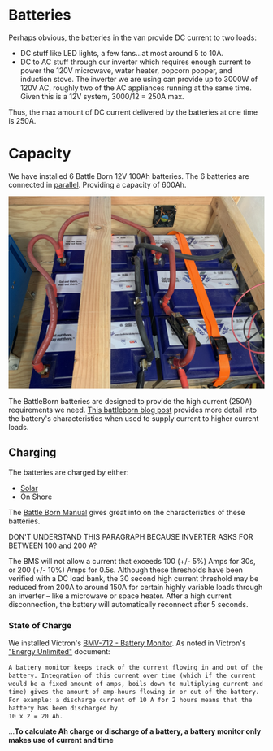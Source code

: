 # Batteries
Perhaps obvious, the batteries in the van provide DC current to two loads:
- DC stuff like LED lights, a few fans...at most around 5 to 10A.
- DC to AC stuff through our inverter which requires enough current to power the 120V microwave, water heater, popcorn popper, and induction stove.  The inverter we are using can provide up to 3000W of 120V AC, roughly two of the AC appliances running at the same time.  Given this is a 12V system, 3000/12 = 250A max.  

Thus, the max amount of DC current delivered by the batteries at one time  is 250A.  

# Capacity

We have installed 6 Battle Born 12V 100Ah batteries.  The 6 batteries are connected in [parallel](https://en.wikipedia.org/wiki/Series_and_parallel_circuits).   Providing a capacity of 600Ah.

![batteries](./images/bulkhead_batteries.jpeg)

The BattleBorn batteries are designed to provide the high current (250A) requirements we need. [This battleborn blog post](https://battlebornbatteries.com/comparison-one-battle-born-lifepo4-battery-two-6v-gc2-batteries-series/) provides more detail into the battery's characteristics when used to supply current to higher current loads.

## Charging
The batteries are charged by either:
* [Solar](Solar.md)
* On Shore

The [Battle Born Manual](https://www.solar-electric.com/lib/wind-sun/Battle_Born_Manual.pdf) gives great info on the characteristics of these batteries.

DON'T UNDERSTAND THIS PARAGRAPH BECAUSE INVERTER ASKS FOR BETWEEN 100 and 200 A?

The BMS will not allow a current that exceeds 100 (+/- 5%) Amps for 30s, or 200 (+/- 10%) Amps for 0.5s.
Although these thresholds have been verified with a DC load bank, the 30 second high current threshold
may be reduced from 200A to around 150A for certain highly variable loads through an inverter – like a
microwave or space heater. After a high current disconnection, the battery will automatically reconnect
after 5 seconds.


### State of Charge
We installed Victron's [BMV-712 - Battery Monitor](https://battlebornbatteries.com/faq-all-about-bmvs/).  As noted in Victron's ["Energy Unlimited"](./documents/Book-Energy-Unlimited-EN.pdf) document: 

```
A battery monitor keeps track of the current flowing in and out of the battery. Integration of this current over time (which if the current would be a fixed amount of amps, boils down to multiplying current and time) gives the amount of amp-hours flowing in or out of the battery. For example: a discharge current of 10 A for 2 hours means that the battery has been discharged by
10 x 2 = 20 Ah.
```
...__To calculate Ah charge or discharge of a battery, a battery monitor only makes use of current and time__
